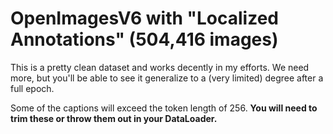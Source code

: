 # OpenImagesV6 with "Localized Annotations" (504,416 images)

This is a pretty clean dataset and works decently in my efforts. We need more, but you'll be able to see it generalize to a (very limited) degree after a full epoch.

Some of the captions will exceed the token length of 256. **You will need to trim these or throw them out in your DataLoader.**
